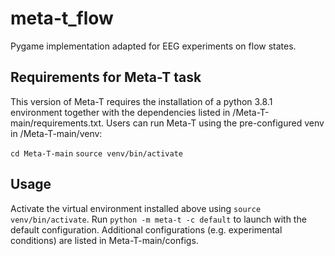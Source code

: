 # meta-t_flow
Pygame implementation adapted for EEG experiments on flow states.

## Requirements for Meta-T task

This version of Meta-T requires the installation of a python 3.8.1 environment together with the dependencies listed in /Meta-T-main/requirements.txt.
Users can run Meta-T using the pre-configured venv in /Meta-T-main/venv:

`cd Meta-T-main`
`source venv/bin/activate`

## Usage

Activate the virtual environment installed above using `source venv/bin/activate`. Run `python -m meta-t -c default` to launch with the default configuration. Additional configurations (e.g. experimental conditions) are listed in Meta-T-main/configs.

